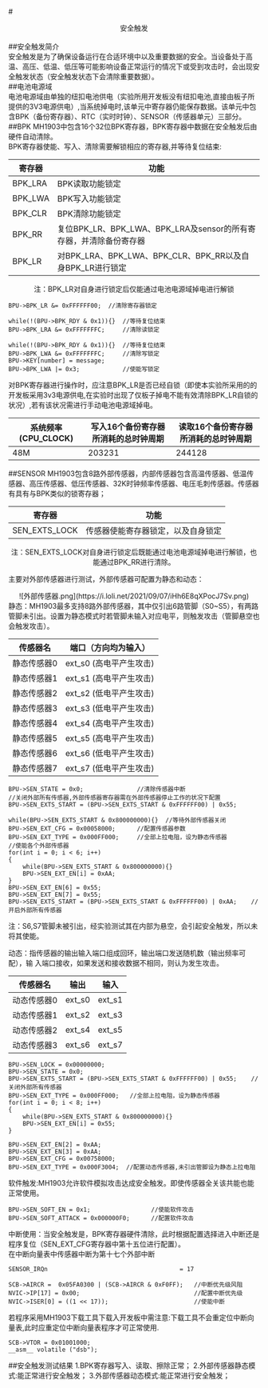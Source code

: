 #<div align=center>安全触发<div align=left>  
##安全触发简介  
安全触发是为了确保设备运行在合适环境中以及重要数据的安全。当设备处于高温、高压、低温、低压等可能影响设备正常运行的情况下或受到攻击时，会出现安全触发状态（安全触发状态下会清除重要数据）。  
##电池电源域  
电池电源域由单独的纽扣电池供电（实验所用开发板没有纽扣电池,直接由板子所提供的3V3电源供电）,当系统掉电时,该单元中寄存器仍能保存数据。该单元中包含BPK（备份寄存器）、RTC（实时时钟）、SENSOR（传感器单元）三部分。  
##BPK
MH1903中包含16个32位BPK寄存器，BPK寄存器中数据在安全触发后由硬件自动清除。  
BPK寄存器使能、写入、清除需要解锁相应的寄存器,并等待复位结束:  
<div align=center>

|  寄存器   | 功能  |
|  ----  | ----  |
| BPK_LRA  | BPK读取功能锁定 |
| BPK_LWA  | BPK写入功能锁定 |
| BPK_CLR  | BPK清除功能锁定 |
| BPK_RR   | 复位BPK_LR、BPK_LWA、BPK_LRA及sensor的所有寄存器，并清除备份寄存器 |
| BPK_LR   | 对BPK_LRA、BPK_LWA、BPK_CLR、BPK_RR以及自身BPK_LR进行锁定 |
注：BPK_LR对自身进行锁定后仅能通过电池电源域掉电进行解锁
<div align=left>   

	BPU->BPK_LR &= 0xFFFFFF00;  //清除寄存器锁定
	
	while(!(BPU->BPK_RDY & 0x1)){}  //等待复位结束
	BPU->BPK_LRA &= 0xFFFFFFFC;     //清除读锁定  

	while(!(BPU->BPK_RDY & 0x1)){}  //等待复位结束
	BPU->BPK_LWA &= 0xFFFFFFFC;     //清除写锁定
	BPU->KEY[number] = message;     
	BPU->BPK_LWA |= 0x3;            //使能写锁定  

对BPK寄存器进行操作时，应注意BPK_LR是否已经自锁（即使本实验所采用的的开发板采用3v3电源供电,在实验时出现了仅板子掉电不能有效清除BPK_LR自锁的状况）,若有该状况需进行手动电池电源域掉电。  
<div align=center>  

|系统频率(CPU_CLOCK)|写入16个备份寄存器所消耗的总时钟周期|读取16个备份寄存器所消耗的总时钟周期|
|  ----  | ----  | ----  |
|48M|203231|244128|
<div align=left> 

##SENSOR
MH1903包含8路外部传感器，内部传感器包含高温传感器、低温传感器、高压传感器、低压传感器、32K时钟频率传感器、电压毛刺传感器。传感器有具有与BPK类似的锁寄存器；
<div align=center>

|  寄存器   | 功能  |
|  ----  | ----  |
| SEN_EXTS_LOCK  | 传感器使能寄存器锁定，以及自身锁定 |

注：SEN_EXTS_LOCK对自身进行锁定后既能通过电池电源域掉电进行解锁，也能通过BPK_RR进行清除。
<div align=left>  

主要对外部传感器进行测试，外部传感器可配置为静态和动态：  
<div align=center>![外部传感器.png](https://i.loli.net/2021/09/07/iHh6E8qXPocJ7Sv.png)<div align=left>  
静态：MH1903最多支持8路外部传感器，其中仅引出6路管脚（S0~S5），有两路管脚未引出。设置为静态模式时若管脚未输入对应电平，则触发攻击（管脚悬空也会触发攻击）。  
<div align=center>

|传感器名 | 端口（方向均为输入）|
|  ----  | ----  |
|静态传感器0 | ext_s0 (高电平产生攻击)|
|静态传感器1 | ext_s1 (高电平产生攻击)|
|静态传感器2 | ext_s2 (低电平产生攻击)|
|静态传感器3 | ext_s3 (低电平产生攻击)|
|静态传感器4 | ext_s4 (高电平产生攻击)|
|静态传感器5 | ext_s5 (高电平产生攻击)|
|静态传感器6 | ext_s6 (低电平产生攻击)|
|静态传感器7 | ext_s7 (低电平产生攻击)|
<div align=left>  


	BPU->SEN_STATE = 0x0; 				//清除传感器中断
	//关闭外部所有传感器,外部传感器寄存器需在外部传感器停止工作的状况下配置
	BPU->SEN_EXTS_START = (BPU->SEN_EXTS_START & 0xFFFFFF00) | 0x55;    

	while(BPU->SEN_EXTS_START & 0x800000000){}	//等待外部传感器关闭
	BPU->SEN_EXT_CFG = 0x00058000;		//配置传感器参数
	BPU->SEN_EXT_TYPE = 0x000FF000;   	//全部上拉电阻，设为静态传感器
	//使能各个外部传感器
	for(int i = 0; i < 6; i++)
	{
		while(BPU->SEN_EXTS_START & 0x800000000){}
		BPU->SEN_EXT_EN[i] = 0xAA;
	}
	BPU->SEN_EXT_EN[6] = 0x55;
	BPU->SEN_EXT_EN[7] = 0x55;
	BPU->SEN_EXTS_START = (BPU->SEN_EXTS_START & 0xFFFFFF00) | 0xAA;    //开启外部所有传感器
注：S6,S7管脚未被引出，经实验测试其在内部为悬空，会引起安全触发，所以未将其使能。

动态：指传感器的输出输入端口组成回环，输出端口发送随机数（输出频率可配），输
入端口接收，如果发送和接收数据不相同，则认为发生攻击。  
<div align=center>

|传感器名 | 输出 | 输入|
|  ----  | ----  |----  |
|动态传感器0 | ext_s0 | ext_s1|
|动态传感器1 | ext_s2 | ext_s3|
|动态传感器2 | ext_s4 | ext_s5|
|动态传感器3 | ext_s6 | ext_s7|
<div align=left>  

	BPU->SEN_LOCK = 0x00000000;
	BPU->SEN_STATE = 0x0; 
	BPU->SEN_EXTS_START = (BPU->SEN_EXTS_START & 0xFFFFFF00) | 0x55;    //关闭外部所有传感器
	BPU->SEN_EXT_TYPE = 0x000FF000;   //全部上拉电阻，设为静态传感器
	for(int i = 0; i < 8; i++)
	{
		while(BPU->SEN_EXTS_START & 0x800000000){}
		BPU->SEN_EXT_EN[i] = 0x55;
	}

	BPU->SEN_EXT_EN[2] = 0xAA;
	BPU->SEN_EXT_EN[3] = 0xAA;
	BPU->SEN_EXT_CFG = 0x00758000;
	BPU->SEN_EXT_TYPE = 0x000F3004;  //配置动态传感器,未引出管脚设为静态上拉电阻

软件触发:MH1903允许软件模拟攻击达成安全触发。即使传感器全关该共能也能正常使用。  

	BPU->SEN_SOFT_EN = 0x1;	 				//使能软件攻击
	BPU->SEN_SOFT_ATTACK = 0x000000F0;		//配置软件攻击
	
中断使用：当安全触发是，BPK寄存器硬件清除，此时根据配置选择进入中断还是程序复位（SEN_EXT_CFG寄存器中第十五位进行配置）。  
在中断向量表中传感器中断为第十七个外部中断

	SENSOR_IRQn                                     = 17

	SCB->AIRCR =  0x05FA0300 | (SCB->AIRCR & 0xF0FF);  	//中断优先级风阻
	NVIC->IP[17] = 0x00;								//配置中断优先级
	NVIC->ISER[0] = ((1 << 17));						//使能中断
	
若程序采用MH1903下载工具下载入开发板中需注意:下载工具不会重定位中断向量表,此时应重定位中断向量表程序才可正常使用.

	SCB->VTOR = 0x01001000;
	__asm__ volatile ("dsb");

##安全触发测试结果
1.BPK寄存器写入、读取、擦除正常；
2.外部传感器静态模式:能正常进行安全触发；
3.外部传感器动态模式:能正常进行安全触发；
